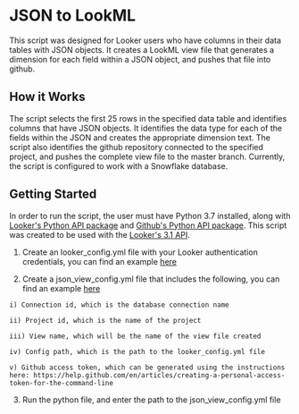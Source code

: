 # JSON to LookML

This script was designed for Looker users who have columns in their data tables with JSON objects. It creates a LookML view file that generates a dimension for each field within a JSON object, and pushes that file into github. 

## How it Works

The script selects the first 25 rows in the specified data table and identifies columns that have JSON objects. It identifies the data type for each of the fields within the JSON and creates the appropriate dimension text. The script also identifies the github repository connected to the specified project, and pushes the complete view file to the master branch. Currently, the script is configured to work with a Snowflake database.

## Getting Started

In order to run the script, the user must have Python 3.7 installed, along with [Looker's Python API package](https://github.com/llooker/python_api_samples) and [Github's Python API package](https://gitpython.readthedocs.io/en/stable/). This script was created to be used with the [Looker's 3.1 API](https://docs.looker.com/reference/api-and-integration/api-reference/v3.1).

  1) Create an looker_config.yml file with your Looker authentication credentials, you can find an example [here](https://github.com/llooker/python_api_samples/blob/master/config_sample.yml)

  2) Create a json_view_config.yml file that includes the following, you can find an example [here](https://github.com/leighajarett/JSON_to_LookML/blob/master/example_json_view_config.yml) 

    i) Connection id, which is the database connection name
  
    ii) Project id, which is the name of the project
  
    iii) View name, which will be the name of the view file created
    
    iv) Config path, which is the path to the looker_config.yml file 
    
    v) Github access token, which can be generated using the instructions here: https://help.github.com/en/articles/creating-a-personal-access-token-for-the-command-line
    
  3) Run the python file, and enter the path to the json_view_config.yml file


